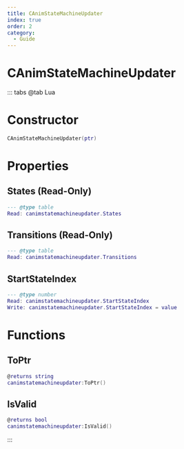 ```yaml
---
title: CAnimStateMachineUpdater
index: true
order: 2
category:
  - Guide
---
```


# CAnimStateMachineUpdater

::: tabs
@tab Lua
# Constructor
```lua
CAnimStateMachineUpdater(ptr)
```
# Properties
## States (Read-Only)
```lua
--- @type table
Read: canimstatemachineupdater.States
```
## Transitions (Read-Only)
```lua
--- @type table
Read: canimstatemachineupdater.Transitions
```
## StartStateIndex 
```lua
--- @type number
Read: canimstatemachineupdater.StartStateIndex
Write: canimstatemachineupdater.StartStateIndex = value
```
# Functions
## ToPtr
```lua
@returns string
canimstatemachineupdater:ToPtr()
```
## IsValid
```lua
@returns bool
canimstatemachineupdater:IsValid()
```

:::
